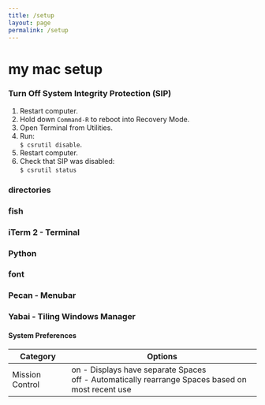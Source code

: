 ```yaml
---
title: /setup
layout: page
permalink: /setup
---
```


# my mac setup

### Turn Off System Integrity Protection (SIP)
1. Restart computer.
2. Hold down `Command-R` to reboot into Recovery Mode.
3. Open Terminal from Utilities.
4. Run:  
`$ csrutil disable`.
5. Restart computer.
6. Check that SIP was disabled:  
`$ csrutil status`

### directories

### fish

### iTerm 2 - Terminal

### Python

### font

### Pecan - Menubar

### Yabai - Tiling Windows Manager

#### System Preferences
| Category | Options |
| -------- | ------- |
| Mission Control  | on - Displays have separate Spaces </br> off - Automatically rearrange Spaces based on most recent use |
